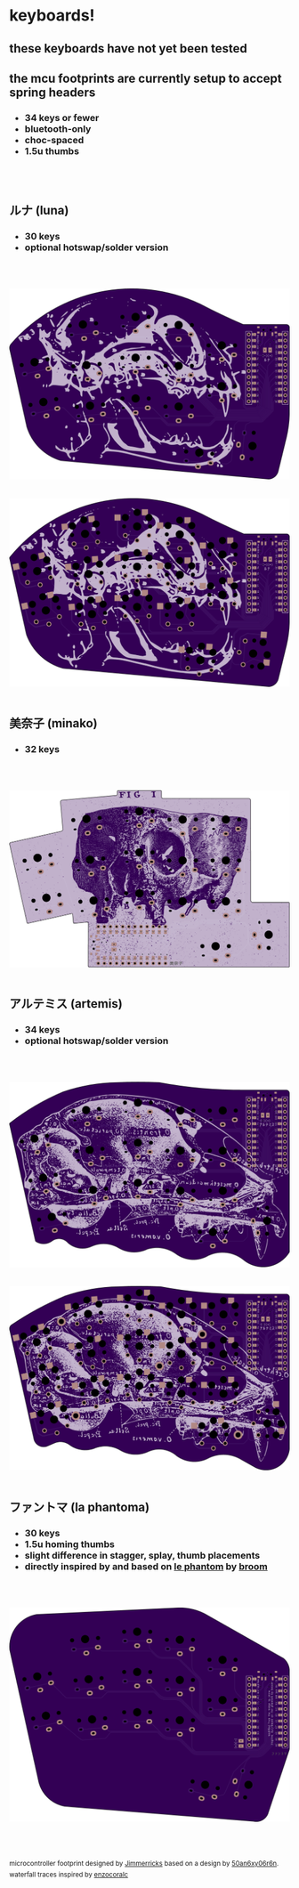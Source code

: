 # keyboards!
<h2>these keyboards have not yet been tested</h2>
<h2>the mcu footprints are currently setup to accept spring headers</h2>
<h3>
  <ul>
    <li>34 keys or fewer</li>
    <li>bluetooth-only</li>
    <li>choc-spaced</li>
    <li>1.5u thumbs</li>
  </ul>
</h3>
<br/><br/>

<h2>ルナ (luna)</h2>
<h3>
  <ul>
    <li>30 keys</li>
    <li>optional hotswap/solder version</li>
  </ul>
</h3>
<br/><br/>

![luna_left](/images/luna_left.png?raw=true)
<br/><br/>

![luna_hs_left](/images/luna_hs_left.png?raw=true)
<br/><br/>

<h2>美奈子 (minako)</h2>
<h3>
  <ul>
    <li>32 keys</li>
  </ul>
</h3>
<br/><br/>

![minako_left](/images/minako_left.png?raw=true)
<br/><br/>

<h2>アルテミス (artemis)</h2>
<h3>
  <ul>
    <li>34 keys</li>
    <li>optional hotswap/solder version</li>
  </ul>
</h3>
<br/><br/>

![artemis_left](/images/artemis_left.png?raw=true)
<br/><br/>

![artemis_hs_left](/images/artemis_hs_left.png?raw=true)
<br/><br/>

<h2>ファントマ (la phantoma)</h2>
<h3>
  <ul>
    <li>30 keys</li>
    <li>1.5u homing thumbs</li>
    <li>slight difference in stagger, splay, thumb placements</li>
    <li>directly inspired by and based on <a href="https://github.com/davidphilipbarr/36keys/tree/master/30keys/thephantom" alt="le phantom">le phantom</a> by <a href="https://github.com/davidphilipbarr/" alt="not your broom">broom</a></li>
  </ul>
</h3>
<br/><br/>

![phantoma_left](/images/phantoma_left.png?raw=true)
<br/><br/><br/><br/>

<sup>microcontroller footprint designed by <a href="https://github.com/jimmerricks/" alt="Jimmerricks">Jimmerricks</a> based on a design by <a href="https://github.com/50an6xy06r6n/" alt="50an6xy06r6n">50an6xy06r6n</a>.</sup><br/>
<sup>waterfall traces inspired by <a href="https://github.com/enzocoralc/" alt="enzocoralc">enzocoralc</a></sup>
